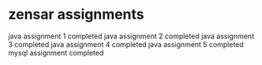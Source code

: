 # zensar assignments



java assignment 1 completed
java assignment 2 completed
java assignment 3 completed
java assignment 4 completed
java assignment 5 completed
mysql assignment completed
